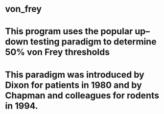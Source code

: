 # von_frey
# This program uses the popular up–down testing paradigm to determine 50% von Frey thresholds 
# This paradigm was introduced by Dixon for patients in 1980 and by Chapman and colleagues for rodents in 1994.

